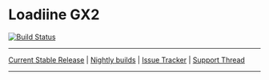 # Loadiine GX2
[![Build Status](https://travis-ci.org/dimok789/loadiine_gx2.svg?branch=master)](https://travis-ci.org/dimok789/loadiine_gx2)

---

[Current Stable Release](https://github.com/dimok789/loadiine_gx2/releases/tag/v0.2) | [Nightly builds](https://github.com/dimok789/loadiine_gx2/releases) | [Issue Tracker](https://github.com/dimok789/loadiine_gx2/issues) | [Support Thread](https://gbatemp.net/threads/loadiine-gx2.413823/)

---